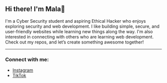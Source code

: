 ## Hi there! I'm Mala👋

I'm a Cyber Security student and aspiring Ethical Hacker who enjoys exploring security and web development. I like building simple, secure, and user-friendly websites while learning new things along the way. I'm also interested in connecting with others who are learning web development. Check out my repos, and let’s create something awesome together! 

---

### Connect with me:

- [Instagram](https://www.instagram.com/maladaerei)
- [TikTok](https://www.tiktok.com/@maladaerei)
